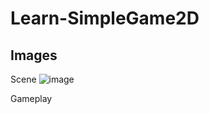 # Learn-SimpleGame2D
## Images
Scene
![image](https://user-images.githubusercontent.com/39049115/79896619-cd8ca800-8432-11ea-9144-796b569bdcd6.png)

Gameplay
